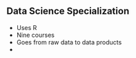 ## Data Science Specialization 

* Uses R 
* Nine courses 
* Goes from raw data to data products
* 
